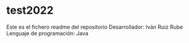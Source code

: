 # test2022
Este es el fichero readme del repositorio
Desarrollador: Iván Ruiz Rube
Lenguaje de programación: Java
